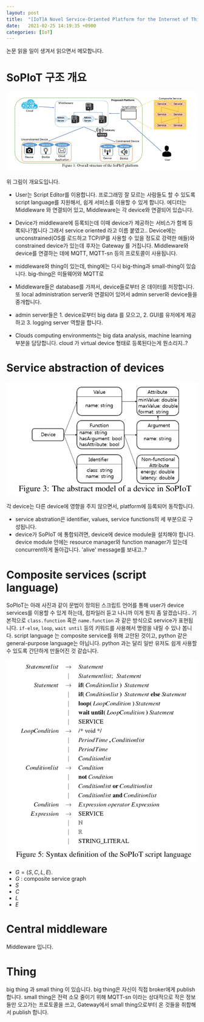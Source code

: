 ```yaml
---
layout: post
title:  "[IoT]A Novel Service-Oriented Platform for the Internet of Things 메모"
date:   2021-02-25 14:19:35 +0900
categories: [IoT]
---
```


논문 읽을 일이 생겨서 읽으면서 메모합니다.

# SoPIoT 구조 개요
![Overall structure](/images/IoT/SoPIoT.png)

위 그림이 개요도입니다. 
- User는 Script Editor를 이용합니다. 프로그래밍 잘 모르는 사람들도 할 수 있도록 script language를 지원해서, 쉽게 서비스를 이용할 수 있게 합니다. 에디터는 Middleware 와 연결되어 있고, Middleware는 각 device와 연결되어 있습니다.   

- Device가 middleware에 등록되는데 이때 device가 제공하는 서비스가 함께 등록되나?봅니다 그래서 service oriented 라고 이름 붙였고..  Device에는 unconstrained(OS를 로드하고 TCP/IP를 사용할 수 있을 정도로 강력한 애들)와 constrained device가 있는데 후자는 Gateway 를 거칩니다. Middleware와 device를 연결하는 데에 MQTT, MQTT-sn 등의 프로토콜이 사용됩니다.  

- middleware와 thing이 있는데, thing에는 다시 big-thing과 small-thing이 있습니다. big-thing은 미들웨어와 MQTT로

- Middleware들은 database를 가져서, device들로부터 온 데이터를 저장합니다. 또 local administration server와 연결되어 있어서 admin server와 device들을 중개합니다.  

- admin server들은 1. device로부터 big data 를 모으고, 2. GUI를 유저에게 제공하고 3. logging server 역할을 합니다. 

- Clouds computing environments는 big data analysis, machine learning 부분을 담당합니다. cloud 가 virtual device 형태로 등록된다는게 뭔소리지..?

# Service abstraction of devices

![DevicesInSoPIoT](../../images/IoT/DevicesInSoPIoT.png)

각 device는 다른 device에 영향을 주지 않으면서, platform에 등록되어 동작합니다. 
- service abstration은 identifier, values, service functions의 세 부분으로 구성됩니다.
- device가 SoPIoT 에 통합되려면, device에 device module을 설치해야 합니다. device module 안에는 resource manager와 function manager가 있는데 concurrent하게 돌아갑니다. 'alive' message를 보내고..? 

# Composite services (script language)


SoPIoT는 아래 사진과 같이 문법이 정의된 스크립트 언어를 통해 user가 device services를 이용할 수 있게 하는데, 컴파일러 듣고 나니까 이게 뭔지 좀 알겠습니다.. 기본적으로 `class.function` 혹은 `name.function` 과 같은 방식으로 service가 표현됩니다. `if-else`, `loop`, `wait until` 등의 키워드를 사용해서 명령을 내릴 수 있나 봅니다. script language 는 composite service를 위해 고안된 것이고, python 같은 general-purpose language는 아닙니다. python 과는 달리 일반 유저도 쉽게 사용할 수 있도록 간단하게 만들어진 것 같습니다. 

![SyntaxDefinitionOfSoPIoTscriptlanguage](../../images/IoT/SyntaxDefinitionOfSoPIoTscriptlanguage.png)

- $G = (S, C, L, E)$. 
- $G$ : composite service graph
- $S$
- $C$
- $L$
- $E$

# Central middleware

Middleware 입니다. 

# Thing
big thing 과 small thing 이 있습니다. big thing은 자신이 직접 broker에게 publish합니다. small thing은 전력 소모 줄이기 위해 MQTT-sn 이라는 상대적으로 작은 정보들만 오고가는 프로토콜을 쓰고, Gateway에서 small thing으로부터 온 것들을 취합해서 publish 합니다. 